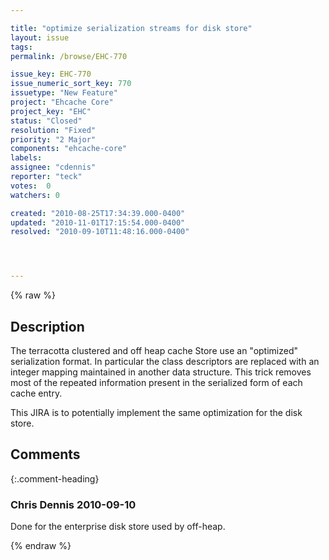 ```yaml
---

title: "optimize serialization streams for disk store"
layout: issue
tags: 
permalink: /browse/EHC-770

issue_key: EHC-770
issue_numeric_sort_key: 770
issuetype: "New Feature"
project: "Ehcache Core"
project_key: "EHC"
status: "Closed"
resolution: "Fixed"
priority: "2 Major"
components: "ehcache-core"
labels: 
assignee: "cdennis"
reporter: "teck"
votes:  0
watchers: 0

created: "2010-08-25T17:34:39.000-0400"
updated: "2010-11-01T17:15:54.000-0400"
resolved: "2010-09-10T11:48:16.000-0400"




---
```


{% raw %}

## Description

<div markdown="1" class="description">

The terracotta clustered and off heap cache Store use an "optimized" serialization format. In particular the class descriptors are replaced with an integer mapping maintained in another data structure. This trick removes most of the repeated information present in the serialized form of each cache entry. 

This JIRA is to potentially implement the same optimization for the disk store. 

</div>

## Comments


{:.comment-heading}
### **Chris Dennis** <span class="date">2010-09-10</span>

<div markdown="1" class="comment">

Done for the enterprise disk store used by off-heap.

</div>



{% endraw %}
